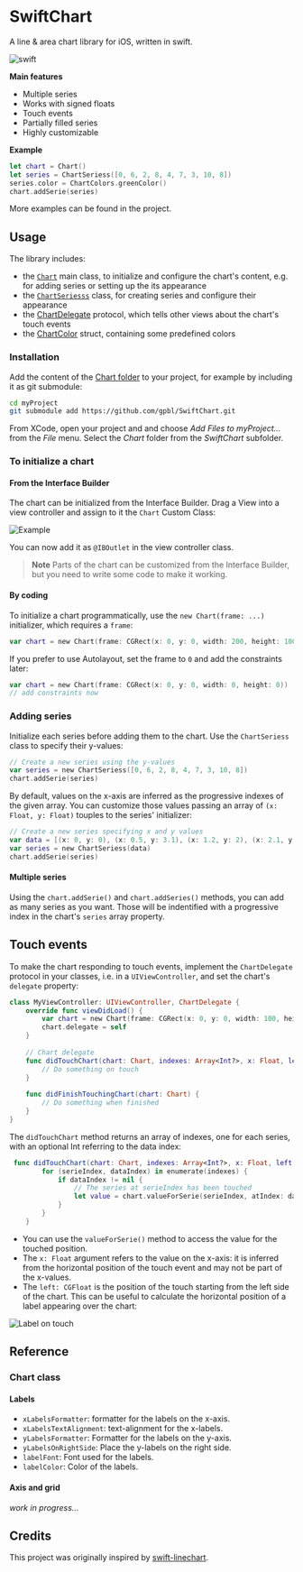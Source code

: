 SwiftChart
===========

A line & area chart library for iOS, written in swift.

![swift](https://cloud.githubusercontent.com/assets/120693/5063755/dcfc9da0-6df3-11e4-9432-974e77a863ed.png)

**Main features**

* Multiple series
* Works with signed floats
* Touch events
* Partially filled series
* Highly customizable

**Example**

```swift
let chart = Chart()
let series = ChartSeriess([0, 6, 2, 8, 4, 7, 3, 10, 8])
series.color = ChartColors.greenColor()
chart.addSerie(series)
```

More examples can be found in the project.

## Usage

The library includes:

- the [`Chart`](SwiftChart/Chart/Chart.swift) main class, to initialize and configure the chart's content, e.g. for adding series or setting up the its appearance
- the [`ChartSeriesss`](SwiftChart/Chart/ChartSeriesss.swift) class, for creating series and configure their appearance
- the [ChartDelegate](SwiftChart/Chart/Chart.swift) protocol, which tells other views about the chart's touch events
- the [ChartColor](SwiftChart/Chart/ChartColors.swift) struct, containing some predefined colors

### Installation

Add the content of the [Chart folder](SwiftChart/Chart) to your project, for example by including it as git submodule:

```bash
cd myProject
git submodule add https://github.com/gpbl/SwiftChart.git
```

From XCode, open your project and and choose *Add Files to myProject...* from the *File* menu. Select the *Chart* folder from the *SwiftChart* subfolder.

### To initialize a chart

#### From the Interface Builder

The chart can be initialized from the Interface Builder. Drag a View into a view controller and assign to it the `Chart` Custom Class:
 
![Example](https://cloud.githubusercontent.com/assets/120693/5063826/c01f26d2-6df6-11e4-8122-cb086709d96c.png)

You can now add it as `@IBOutlet` in the view controller class.

> **Note** Parts of the chart can be customized from the Interface Builder, but you need to write some code to make it working.

#### By coding

To initialize a chart programmatically, use the `new Chart(frame: ...)` initializer, which requires a `frame`:

```swift
var chart = new Chart(frame: CGRect(x: 0, y: 0, width: 200, height: 100))
```

If you prefer to use Autolayout, set the frame to `0` and add the constraints later:

```swift
var chart = new Chart(frame: CGRect(x: 0, y: 0, width: 0, height: 0))
// add constraints now
```

### Adding series

Initialize each series before adding them to the chart. Use the `ChartSeriess` class to specify their y-values:

```swift
// Create a new series using the y-values
var series = new ChartSeriess([0, 6, 2, 8, 4, 7, 3, 10, 8])
chart.addSerie(series)
```

By default, values on the x-axis are inferred as the progressive indexes of the given array. You can customize those values passing an array of `(x: Float, y: Float)` touples to the series' initializer:

```swift
// Create a new series specifying x and y values
var data = [(x: 0, y: 0), (x: 0.5, y: 3.1), (x: 1.2, y: 2), (x: 2.1, y: -4.2), (x: 2.6, y: 1.1)]
var series = new ChartSeriess(data)
chart.addSerie(series)
```

#### Multiple series

Using the `chart.addSerie()` and `chart.addSeries()` methods, you can add as many series as you want. Those will be indentified with a progressive index in the chart's `series` array property.

## Touch events

To make the chart responding to touch events, implement the `ChartDelegate` protocol in your classes, i.e. in a `UIViewController`, and set the chart's `delegate` property:

```swift
class MyViewController: UIViewController, ChartDelegate {
    override func viewDidLoad() {
        var chart = new Chart(frame: CGRect(x: 0, y: 0, width: 100, height: 200))
        chart.delegate = self
    }
    
    // Chart delegate
    func didTouchChart(chart: Chart, indexes: Array<Int?>, x: Float, left: CGFloat) {
        // Do something on touch
    }
    
    func didFinishTouchingChart(chart: Chart) {
        // Do something when finished
    }
}
```

The `didTouchChart` method returns an array of indexes, one for each series, with an optional Int referring to the data index:

```swift
 func didTouchChart(chart: Chart, indexes: Array<Int?>, x: Float, left: CGFloat) {
        for (serieIndex, dataIndex) in enumerate(indexes) {
            if dataIndex != nil {
                // The series at serieIndex has been touched
                let value = chart.valueForSerie(serieIndex, atIndex: dataIndex)
            }
        }
    }
```

* You can use the `valueForSerie()` method to access the value for the touched position.
* The `x: Float` argument refers to the value on the x-axis: it is inferred from the horizontal position of the touch event and may not be part of the x-values.
* The `left: CGFloat` is the position of the touch starting from the left side of the chart. This can be useful to calculate the horizontal position of a label appearing over the chart: 

![Label on touch](https://cloud.githubusercontent.com/assets/120693/5068773/8be0fa9c-6e52-11e4-8b60-aaf76dc9377d.gif)

## Reference

### Chart class

#### Labels

* `xLabelsFormatter`: formatter for the labels on the x-axis.
* `xLabelsTextAlignment`: text-alignment for the x-labels.
* `yLabelsFormatter`: Formatter for the labels on the y-axis.
* `yLabelsOnRightSide`: Place the y-labels on the right side.
* `labelFont`: Font used for the labels.
* `labelColor`: Color of the labels.

#### Axis and grid

_work in progress..._

## Credits
This project was originally inspired by [swift-linechart](https://github.com/zemirco/swift-linechart).